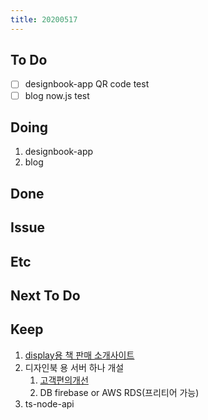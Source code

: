 ```yaml
---
title: 20200517
---
```


## To Do

- [ ] designbook-app QR code test
- [ ] blog now.js test

## Doing

1. designbook-app
2. blog

## Done

## Issue

## Etc

## Next To Do

## Keep

1. [display용 책 판매 소개사이트](https://www.notion.so/664d830ecbd64cfd92ec8d22efa725fa)
2. 디자인북 용 서버 하나 개설
   1. [ 고객편의개선 ](https://www.notion.so/ec91e42cfe2a40da8c1f01f5d3c83c4a)
   2. DB firebase or AWS RDS(프리티어 가능)
3. ts-node-api
